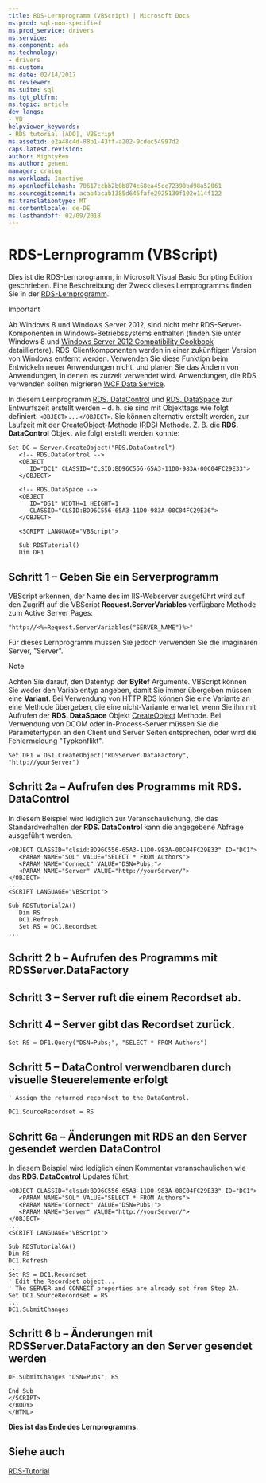```yaml
---
title: RDS-Lernprogramm (VBScript) | Microsoft Docs
ms.prod: sql-non-specified
ms.prod_service: drivers
ms.service: 
ms.component: ado
ms.technology:
- drivers
ms.custom: 
ms.date: 02/14/2017
ms.reviewer: 
ms.suite: sql
ms.tgt_pltfrm: 
ms.topic: article
dev_langs:
- VB
helpviewer_keywords:
- RDS tutorial [ADO], VBScript
ms.assetid: e2a48c4d-88b1-43ff-a202-9cdec54997d2
caps.latest.revision: 
author: MightyPen
ms.author: genemi
manager: craigg
ms.workload: Inactive
ms.openlocfilehash: 70617ccbb2b0b874c68ea45cc72390bd98a52061
ms.sourcegitcommit: acab4bcab1385d645fafe2925130f102e114f122
ms.translationtype: MT
ms.contentlocale: de-DE
ms.lasthandoff: 02/09/2018
---
```

# <a name="rds-tutorial-vbscript"></a>RDS-Lernprogramm (VBScript)
Dies ist die RDS-Lernprogramm, in Microsoft Visual Basic Scripting Edition geschrieben. Eine Beschreibung der Zweck dieses Lernprogramms finden Sie in der [RDS-Lernprogramm](../../../ado/guide/remote-data-service/rds-tutorial.md).  
  
> [!IMPORTANT]
>  Ab Windows 8 und Windows Server 2012, sind nicht mehr RDS-Server-Komponenten in Windows-Betriebssystems enthalten (finden Sie unter Windows 8 und [Windows Server 2012 Compatibility Cookbook](https://www.microsoft.com/en-us/download/details.aspx?id=27416) detailliertere). RDS-Clientkomponenten werden in einer zukünftigen Version von Windows entfernt werden. Verwenden Sie diese Funktion beim Entwickeln neuer Anwendungen nicht, und planen Sie das Ändern von Anwendungen, in denen es zurzeit verwendet wird. Anwendungen, die RDS verwenden sollten migrieren [WCF Data Service](http://go.microsoft.com/fwlink/?LinkId=199565).  
  
 In diesem Lernprogramm [RDS. DataControl](../../../ado/reference/rds-api/datacontrol-object-rds.md) und [RDS. DataSpace](../../../ado/reference/rds-api/dataspace-object-rds.md) zur Entwurfszeit erstellt werden – d. h. sie sind mit Objekttags wie folgt definiert: `<OBJECT>...</OBJECT>`. Sie können alternativ erstellt werden, zur Laufzeit mit der [CreateObject-Methode (RDS)](../../../ado/reference/rds-api/createobject-method-rds.md) Methode. Z. B. die **RDS. DataControl** Objekt wie folgt erstellt werden konnte:  
  
```  
Set DC = Server.CreateObject("RDS.DataControl")  
   <!-- RDS.DataControl -->  
   <OBJECT   
      ID="DC1" CLASSID="CLSID:BD96C556-65A3-11D0-983A-00C04FC29E33">  
   </OBJECT>  
  
   <!-- RDS.DataSpace -->  
   <OBJECT   
      ID="DS1" WIDTH=1 HEIGHT=1  
      CLASSID="CLSID:BD96C556-65A3-11D0-983A-00C04FC29E36">  
   </OBJECT>  
  
   <SCRIPT LANGUAGE="VBScript">  
  
   Sub RDSTutorial()  
   Dim DF1   
```  
  
## <a name="step-1--specify-a-server-program"></a>Schritt 1 – Geben Sie ein Serverprogramm  
 VBScript erkennen, der Name des im IIS-Webserver ausgeführt wird auf den Zugriff auf die VBScript **Request.ServerVariables** verfügbare Methode zum Active Server Pages:  
  
```  
"http://<%=Request.ServerVariables("SERVER_NAME")%>"  
```  
  
 Für dieses Lernprogramm müssen Sie jedoch verwenden Sie die imaginären Server, "Server".  
  
> [!NOTE]
>  Achten Sie darauf, den Datentyp der **ByRef** Argumente. VBScript können Sie weder den Variablentyp angeben, damit Sie immer übergeben müssen eine **Variant**. Bei Verwendung von HTTP RDS können Sie eine Variante an eine Methode übergeben, die eine nicht-Variante erwartet, wenn Sie ihn mit Aufrufen der **RDS. DataSpace** Objekt [CreateObject](../../../ado/reference/rds-api/createobject-method-rds.md) Methode. Bei Verwendung von DCOM oder in-Process-Server müssen Sie die Parametertypen an den Client und Server Seiten entsprechen, oder wird die Fehlermeldung "Typkonflikt".  
  
```  
Set DF1 = DS1.CreateObject("RDSServer.DataFactory", "http://yourServer")  
```  
  
## <a name="step-2a--invoke-the-server-program-with-rdsdatacontrol"></a>Schritt 2a – Aufrufen des Programms mit RDS. DataControl  
 In diesem Beispiel wird lediglich zur Veranschaulichung, die das Standardverhalten der **RDS. DataControl** kann die angegebene Abfrage ausgeführt werden.  
  
```  
<OBJECT CLASSID="clsid:BD96C556-65A3-11D0-983A-00C04FC29E33" ID="DC1">  
   <PARAM NAME="SQL" VALUE="SELECT * FROM Authors">  
   <PARAM NAME="Connect" VALUE="DSN=Pubs;">  
   <PARAM NAME="Server" VALUE="http://yourServer/">  
</OBJECT>  
...  
<SCRIPT LANGUAGE="VBScript">  
  
Sub RDSTutorial2A()  
   Dim RS  
   DC1.Refresh  
   Set RS = DC1.Recordset  
...  
```  
  
## <a name="step-2b--invoke-the-server-program-with-rdsserverdatafactory"></a>Schritt 2 b – Aufrufen des Programms mit RDSServer.DataFactory  
  
## <a name="step-3--server-obtains-a-recordset"></a>Schritt 3 – Server ruft die einem Recordset ab.  
  
## <a name="step-4--server-returns-the-recordset"></a>Schritt 4 – Server gibt das Recordset zurück.  
  
```  
Set RS = DF1.Query("DSN=Pubs;", "SELECT * FROM Authors")  
```  
  
## <a name="step-5--datacontrol-is-made-usable-by-visual-controls"></a>Schritt 5 – DataControl verwendbaren durch visuelle Steuerelemente erfolgt  
  
```  
' Assign the returned recordset to the DataControl.  
  
DC1.SourceRecordset = RS  
```  
  
## <a name="step-6a--changes-are-sent-to-the-server-with-rdsdatacontrol"></a>Schritt 6a – Änderungen mit RDS an den Server gesendet werden DataControl  
 In diesem Beispiel wird lediglich einen Kommentar veranschaulichen wie das **RDS. DataControl** Updates führt.  
  
```  
<OBJECT CLASSID="clsid:BD96C556-65A3-11D0-983A-00C04FC29E33" ID="DC1">  
   <PARAM NAME="SQL" VALUE="SELECT * FROM Authors">  
   <PARAM NAME="Connect" VALUE="DSN=Pubs;">  
   <PARAM NAME="Server" VALUE="http://yourServer/">  
</OBJECT>  
...  
<SCRIPT LANGUAGE="VBScript">  
  
Sub RDSTutorial6A()  
Dim RS  
DC1.Refresh  
...  
Set RS = DC1.Recordset  
' Edit the Recordset object...  
' The SERVER and CONNECT properties are already set from Step 2A.  
Set DC1.SourceRecordset = RS  
...  
DC1.SubmitChanges  
```  
  
## <a name="step-6b--changes-are-sent-to-the-server-with-rdsserverdatafactory"></a>Schritt 6 b – Änderungen mit RDSServer.DataFactory an den Server gesendet werden  
  
```  
DF.SubmitChanges "DSN=Pubs", RS  
  
End Sub  
</SCRIPT>  
</BODY>  
</HTML>  
```  
  
 **Dies ist das Ende des Lernprogramms.**  
  
## <a name="see-also"></a>Siehe auch  
 [RDS-Tutorial](../../../ado/guide/remote-data-service/rds-tutorial.md)   
